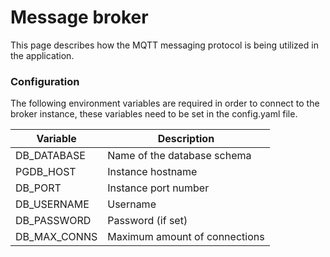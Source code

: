 # Message broker
This page describes how the MQTT messaging protocol is being utilized in the application. 

### Configuration
The following environment variables are required in order to connect to the broker instance, these variables need to be set in the config.yaml file.

| Variable     | Description                   |
|--------------|-------------------------------|
| DB_DATABASE  | Name of the database schema   |
| PGDB_HOST    | Instance hostname             |
| DB_PORT      | Instance port number          |
| DB_USERNAME  | Username                      |
| DB_PASSWORD  | Password (if set)             |
| DB_MAX_CONNS | Maximum amount of connections |